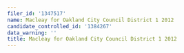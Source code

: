 ```yaml
---
filer_id: '1347517'
name: Macleay for Oakland City Council District 1 2012
candidate_controlled_id: '1384267'
data_warning: ''
title: Macleay for Oakland City Council District 1 2012
---
```

